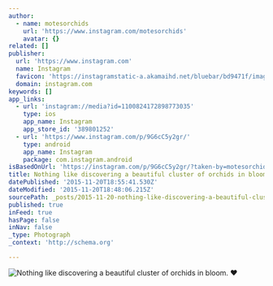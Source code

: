 ```yaml
---
author:
  - name: motesorchids
    url: 'https://www.instagram.com/motesorchids'
    avatar: {}
related: []
publisher:
  url: 'https://www.instagram.com'
  name: Instagram
  favicon: 'https://instagramstatic-a.akamaihd.net/bluebar/bd9471f/images/ico/favicon.ico'
  domain: instagram.com
keywords: []
app_links:
  - url: 'instagram://media?id=1100824172898773035'
    type: ios
    app_name: Instagram
    app_store_id: '389801252'
  - url: 'https://www.instagram.com/p/9G6cC5y2gr/'
    type: android
    app_name: Instagram
    package: com.instagram.android
isBasedOnUrl: 'https://instagram.com/p/9G6cC5y2gr/?taken-by=motesorchids'
title: Nothing like discovering a beautiful cluster of orchids in bloom. ❤️
datePublished: '2015-11-20T18:55:41.530Z'
dateModified: '2015-11-20T18:48:06.215Z'
sourcePath: _posts/2015-11-20-nothing-like-discovering-a-beautiful-cluster-of-orchids-in-b.md
published: true
inFeed: true
hasPage: false
inNav: false
_type: Photograph
_context: 'http://schema.org'

---
```

![Nothing like discovering a beautiful cluster of orchids in bloom&period; ❤️](https://scontent.cdninstagram.com/hphotos-xpa1/t51.2885-15/s640x640/sh0.08/e35/12145386_948856531826951_1570220888_n.jpg)
